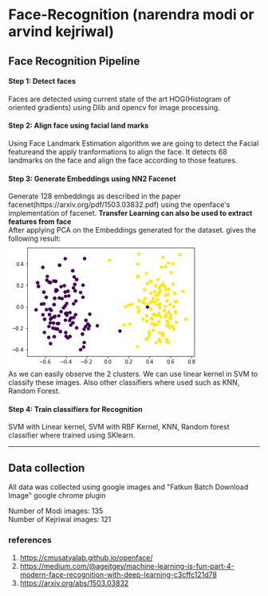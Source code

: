 # Face-Recognition (narendra modi or arvind kejriwal)

## Face Recognition Pipeline

<h4>Step 1: Detect faces</h4>
<p>Faces are detected using current state of the art HOG(Histogram of oriented gradients) using Dlib and opencv for image processing. 
</p>
<h4>Step 2: Align face using facial land marks</h4>
<p>Using Face Landmark Estimation algorithm we are going to detect the Facial featureand the apply tranformations to align the face. It detects 68 landmarks on the face and align the face according to those features.
</p>
<h4>Step 3: Generate Embeddings using NN2 Facenet</h4>
<p>
Generate 128 embeddings as described in the paper facenet(https://arxiv.org/pdf/1503.03832.pdf) using the openface's implementation of facenet.
<strong>Transfer Learning can also be used to extract features from face</strong>
<br>
After applying PCA on the Embeddings generated for the dataset. gives the following result:
<br>
<img src="pca_embeddings_openface.png">
<br>
As we can easily observe the 2 clusters. We can use linear kernel in SVM to classify these images. Also other classifiers where used such as KNN, Random Forest. 
</p>
<h4>Step 4: Train classifiers for Recognition</h4>
<p>
SVM with Linear kernel, SVM with RBF Kernel, KNN, Random forest classifier where trained using SKlearn.
</p>
<hr />
<h2>Data collection</h2>
<p>All data was collected using google images and "Fatkun Batch Download Image" google chrome plugin</p>
<p>Number of Modi images: 135 <br>
Number of Kejriwal images: 121</p>
  
### references

1. https://cmusatyalab.github.io/openface/
2. https://medium.com/@ageitgey/machine-learning-is-fun-part-4-modern-face-recognition-with-deep-learning-c3cffc121d78
3. https://arxiv.org/abs/1503.03832
